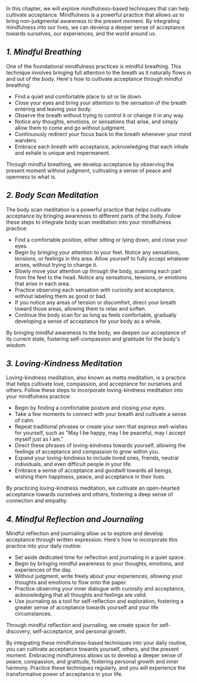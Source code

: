 
In this chapter, we will explore mindfulness-based techniques that can help cultivate acceptance. Mindfulness is a powerful practice that allows us to bring non-judgmental awareness to the present moment. By integrating mindfulness into our lives, we can develop a deeper sense of acceptance towards ourselves, our experiences, and the world around us.

*1. Mindful Breathing*
----------------------

One of the foundational mindfulness practices is mindful breathing. This technique involves bringing full attention to the breath as it naturally flows in and out of the body. Here's how to cultivate acceptance through mindful breathing:

* Find a quiet and comfortable place to sit or lie down.
* Close your eyes and bring your attention to the sensation of the breath entering and leaving your body.
* Observe the breath without trying to control it or change it in any way.
* Notice any thoughts, emotions, or sensations that arise, and simply allow them to come and go without judgment.
* Continuously redirect your focus back to the breath whenever your mind wanders.
* Embrace each breath with acceptance, acknowledging that each inhale and exhale is unique and impermanent.

Through mindful breathing, we develop acceptance by observing the present moment without judgment, cultivating a sense of peace and openness to what is.

*2. Body Scan Meditation*
-------------------------

The body scan meditation is a powerful practice that helps cultivate acceptance by bringing awareness to different parts of the body. Follow these steps to integrate body scan meditation into your mindfulness practice:

* Find a comfortable position, either sitting or lying down, and close your eyes.
* Begin by bringing your attention to your feet. Notice any sensations, tensions, or feelings in this area. Allow yourself to fully accept whatever arises, without trying to change it.
* Slowly move your attention up through the body, scanning each part from the feet to the head. Notice any sensations, tensions, or emotions that arise in each area.
* Practice observing each sensation with curiosity and acceptance, without labeling them as good or bad.
* If you notice any areas of tension or discomfort, direct your breath toward those areas, allowing them to relax and soften.
* Continue the body scan for as long as feels comfortable, gradually developing a sense of acceptance for your body as a whole.

By bringing mindful awareness to the body, we deepen our acceptance of its current state, fostering self-compassion and gratitude for the body's wisdom.

*3. Loving-Kindness Meditation*
-------------------------------

Loving-kindness meditation, also known as metta meditation, is a practice that helps cultivate love, compassion, and acceptance for ourselves and others. Follow these steps to incorporate loving-kindness meditation into your mindfulness practice:

* Begin by finding a comfortable posture and closing your eyes.
* Take a few moments to connect with your breath and cultivate a sense of calm.
* Repeat traditional phrases or create your own that express well-wishes for yourself, such as "May I be happy, may I be peaceful, may I accept myself just as I am."
* Direct these phrases of loving-kindness towards yourself, allowing the feelings of acceptance and compassion to grow within you.
* Expand your loving-kindness to include loved ones, friends, neutral individuals, and even difficult people in your life.
* Embrace a sense of acceptance and goodwill towards all beings, wishing them happiness, peace, and acceptance in their lives.

By practicing loving-kindness meditation, we cultivate an open-hearted acceptance towards ourselves and others, fostering a deep sense of connection and empathy.

*4. Mindful Reflection and Journaling*
--------------------------------------

Mindful reflection and journaling allow us to explore and develop acceptance through written expression. Here's how to incorporate this practice into your daily routine:

* Set aside dedicated time for reflection and journaling in a quiet space.
* Begin by bringing mindful awareness to your thoughts, emotions, and experiences of the day.
* Without judgment, write freely about your experiences, allowing your thoughts and emotions to flow onto the paper.
* Practice observing your inner dialogue with curiosity and acceptance, acknowledging that all thoughts and feelings are valid.
* Use journaling as a tool for self-reflection and exploration, fostering a greater sense of acceptance towards yourself and your life circumstances.

Through mindful reflection and journaling, we create space for self-discovery, self-acceptance, and personal growth.

By integrating these mindfulness-based techniques into your daily routine, you can cultivate acceptance towards yourself, others, and the present moment. Embracing mindfulness allows us to develop a deeper sense of peace, compassion, and gratitude, fostering personal growth and inner harmony. Practice these techniques regularly, and you will experience the transformative power of acceptance in your life.
